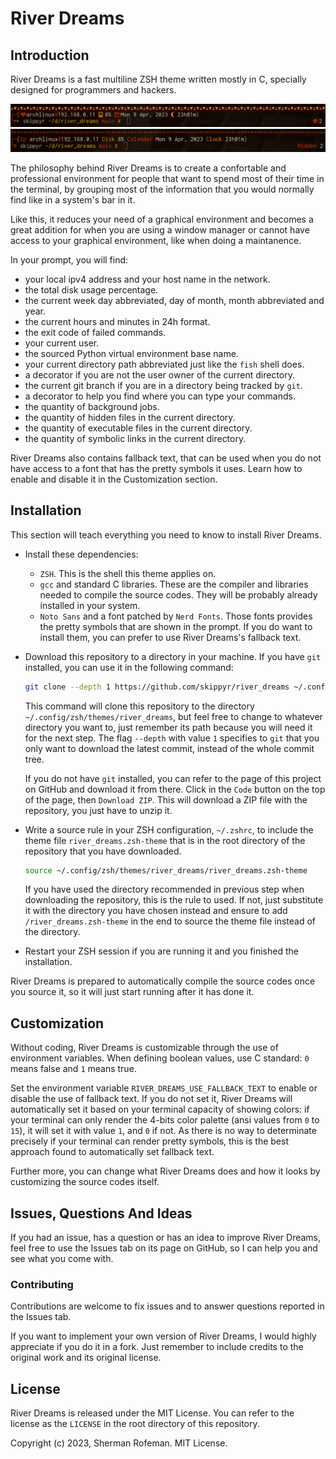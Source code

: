 # River Dreams

## Introduction

River Dreams is a fast multiline ZSH theme written mostly in C, specially designed for programmers and hackers.

![](images/image_0.png)
![](images/image_1.png)

The philosophy behind River Dreams is to create a confortable and professional environment for people that want to spend most of their time in the terminal, by grouping most of the information that you would normally find like in a system's bar in it.

Like this, it reduces your need of a graphical environment and becomes a great addition for when you are using a window manager or cannot have access to your graphical environment, like when doing a maintanence.

In your prompt, you will find:

+ your local ipv4 address and your host name in the network.
+ the total disk usage percentage.
+ the current week day abbreviated, day of month, month abbreviated and year.
+ the current hours and minutes in 24h format.
+ the exit code of failed commands.
+ your current user.
+ the sourced Python virtual environment base name.
+ your current directory path abbreviated just like the `fish` shell does.
+ a decorator if you are not the user owner of the current directory.
+ the current git branch if you are in a directory being tracked by `git`.
+ a decorator to help you find where you can type your commands.
+ the quantity of background jobs.
+ the quantity of hidden files in the current directory.
+ the quantity of executable files in the current directory.
+ the quantity of symbolic links in the current directory.

River Dreams also contains fallback text, that can be used when you do not have access to a font that has the pretty symbols it uses. Learn how to enable and disable it in the Customization section.

## Installation

This section will teach everything you need to know to install River Dreams.

+ Install these dependencies:
	+ `ZSH`. This is the shell this theme applies on.
	+ `gcc` and standard C libraries. These are the compiler and libraries needed to compile the source codes. They will be probably already installed in your system.
	+ `Noto Sans` and a font patched by `Nerd Fonts`. Those fonts provides the pretty symbols that are shown in the prompt. If you do want to install them, you can prefer to use River Dreams's fallback text.
+ Download this repository to a directory in your machine. If you have `git` installed, you can use it in the following command:

	```bash
	git clone --depth 1 https://github.com/skippyr/river_dreams ~/.config/zsh/themes/river_dreams
	```

	This command will clone this repository to the directory `~/.config/zsh/themes/river_dreams`, but feel free to change to whatever directory you want to, just remember its path because you will need it for the next step. The flag `--depth` with value `1` specifies to `git` that you only want to download the latest commit, instead of the whole commit tree.

	If you do not have `git` installed, you can refer to the page of this project on GitHub and download it from there. Click in the `Code` button on the top of the page, then `Download ZIP`. This will download a ZIP file with the repository, you just have to unzip it.
+ Write a source rule in your ZSH configuration, `~/.zshrc`, to include the theme file `river_dreams.zsh-theme` that is in the root directory of the repository that you have downloaded.

	```bash
	source ~/.config/zsh/themes/river_dreams/river_dreams.zsh-theme
	```

	If you have used the directory recommended in previous step when downloading the repository, this is the rule to used. If not, just substitute it with the directory you have chosen instead and ensure to add `/river_dreams.zsh-theme` in the end to source the theme file instead of the directory.
+ Restart your ZSH session if you are running it and you finished the installation.

River Dreams is prepared to automatically compile the source codes once you source it, so it will just start running after it has done it.

## Customization

Without coding, River Dreams is customizable through the use of environment variables. When defining boolean values, use C standard: `0` means false and `1` means true.

Set the environment variable `RIVER_DREAMS_USE_FALLBACK_TEXT` to enable or disable the use of fallback text. If you do not set it, River Dreams will automatically set it based on your terminal capacity of showing colors: if your terminal can only render the 4-bits color palette (ansi values from `0` to `15`), it will set it with value `1`, and `0` if not. As there is no way to determinate precisely if your terminal can render pretty symbols, this is the best approach found to automatically set fallback text.

Further more, you can change what River Dreams does and how it looks by customizing the source codes itself.

## Issues, Questions And Ideas

If you had an issue, has a question or has an idea to improve River Dreams, feel free to use the Issues tab on its page on GitHub, so I can help you and see what you come with.

### Contributing

Contributions are welcome to fix issues and to answer questions reported in the Issues tab.

If you want to implement your own version of River Dreams, I would highly appreciate if you do it in a fork. Just remember to include credits to the original work and its original license.

## License

River Dreams is released under the MIT License. You can refer to the license as the `LICENSE` in the root directory of this repository.

Copyright (c) 2023, Sherman Rofeman. MIT License.
